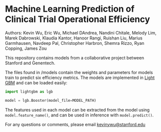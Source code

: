 # Machine Learning Prediction of Clinical Trial Operational Efficiency

Authors: Kevin Wu, Eric Wu, Michael DAndrea, Nandini Chitale, Melody Lim, Marek Dabrowski, Klaudia Kantor, Hanoor Rangi, Ruishan Liu, Marius Garmhausen, Navdeep Pal, Christopher Harbron, Shemra Rizzo, Ryan Copping, James Zou

This repository contains models from a collaborative project between Stanford and Genentech.

The files found in /models contain the weights and parameters for models train to predict six efficiency metrics.
The models are implemented in [Light GBM](https://github.com/microsoft/LightGBM) and can be loaded easily:

```python
import lightgbm as lgb

model = lgb.Booster(model_file=MODEL_PATH)
```

The features used in each model can be extracted from the model using `model.feature_name()`, and can be used in inference with `model.predict()`.

For any questions or comments, please email kevinywu@stanford.edu


